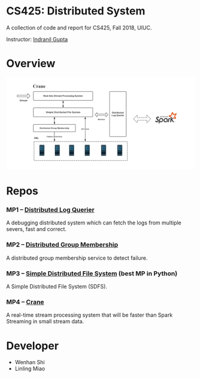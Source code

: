 # CS425: Distributed System
A collection of code and report for CS425, Fall 2018, UIUC.

Instructor: [Indranil Gupta](http://indy.cs.illinois.edu/)

# Overview

![](https://github.com/wenhanshi/markdown-img-link/blob/master/crane.jpg)

# Repos

### MP1 – [Distributed Log Querier](https://github.com/wenhanshi/uiuc-cs425-distributed-system/tree/master/cs425-mp1-sm)

A debugging distributed system 
which can fetch the logs from multiple severs, fast and correct. 

### MP2 – [Distributed Group Membership](https://github.com/wenhanshi/uiuc-cs425-distributed-system/tree/master/cs425-mp2-sm)

A distributed group membership service to detect failure.

### MP3 – [Simple Distributed File System](https://github.com/wenhanshi/uiuc-cs425-distributed-system/tree/master/cs425-mp3-sm) (best MP in Python)

A Simple Distributed File System (SDFS).

### MP4 – [Crane](https://github.com/wenhanshi/uiuc-cs425-distributed-system/tree/master/cs425-mp4-sm)

A real-time stream
processing system that will be faster than Spark Streaming in small stream data.

# Developer

- Wenhan Shi
- Linling Miao
